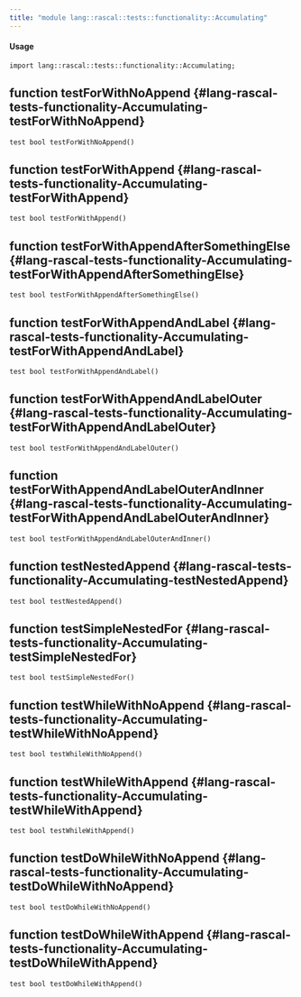 ```yaml
---
title: "module lang::rascal::tests::functionality::Accumulating"
---
```


#### Usage

`import lang::rascal::tests::functionality::Accumulating;`


## function testForWithNoAppend {#lang-rascal-tests-functionality-Accumulating-testForWithNoAppend}

```rascal
test bool testForWithNoAppend()

```

## function testForWithAppend {#lang-rascal-tests-functionality-Accumulating-testForWithAppend}

```rascal
test bool testForWithAppend()

```

## function testForWithAppendAfterSomethingElse {#lang-rascal-tests-functionality-Accumulating-testForWithAppendAfterSomethingElse}

```rascal
test bool testForWithAppendAfterSomethingElse()

```

## function testForWithAppendAndLabel {#lang-rascal-tests-functionality-Accumulating-testForWithAppendAndLabel}

```rascal
test bool testForWithAppendAndLabel()

```

## function testForWithAppendAndLabelOuter {#lang-rascal-tests-functionality-Accumulating-testForWithAppendAndLabelOuter}

```rascal
test bool testForWithAppendAndLabelOuter()

```

## function testForWithAppendAndLabelOuterAndInner {#lang-rascal-tests-functionality-Accumulating-testForWithAppendAndLabelOuterAndInner}

```rascal
test bool testForWithAppendAndLabelOuterAndInner()

```

## function testNestedAppend {#lang-rascal-tests-functionality-Accumulating-testNestedAppend}

```rascal
test bool testNestedAppend()

```

## function testSimpleNestedFor {#lang-rascal-tests-functionality-Accumulating-testSimpleNestedFor}

```rascal
test bool testSimpleNestedFor()

```

## function testWhileWithNoAppend {#lang-rascal-tests-functionality-Accumulating-testWhileWithNoAppend}

```rascal
test bool testWhileWithNoAppend()

```

## function testWhileWithAppend {#lang-rascal-tests-functionality-Accumulating-testWhileWithAppend}

```rascal
test bool testWhileWithAppend()

```

## function testDoWhileWithNoAppend {#lang-rascal-tests-functionality-Accumulating-testDoWhileWithNoAppend}

```rascal
test bool testDoWhileWithNoAppend()

```

## function testDoWhileWithAppend {#lang-rascal-tests-functionality-Accumulating-testDoWhileWithAppend}

```rascal
test bool testDoWhileWithAppend()

```

